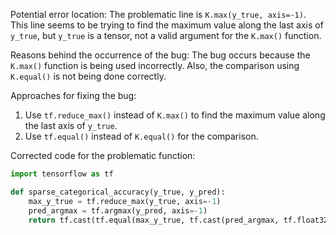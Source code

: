 Potential error location: The problematic line is `K.max(y_true, axis=-1)`. This line seems to be trying to find the maximum value along the last axis of `y_true`, but `y_true` is a tensor, not a valid argument for the `K.max()` function.

Reasons behind the occurrence of the bug: The bug occurs because the `K.max()` function is being used incorrectly. Also, the comparison using `K.equal()` is not being done correctly.

Approaches for fixing the bug:
1. Use `tf.reduce_max()` instead of `K.max()` to find the maximum value along the last axis of `y_true`.
2. Use `tf.equal()` instead of `K.equal()` for the comparison.

Corrected code for the problematic function:
```python
import tensorflow as tf

def sparse_categorical_accuracy(y_true, y_pred):
    max_y_true = tf.reduce_max(y_true, axis=-1)
    pred_argmax = tf.argmax(y_pred, axis=-1)
    return tf.cast(tf.equal(max_y_true, tf.cast(pred_argmax, tf.float32)), tf.float32)
```